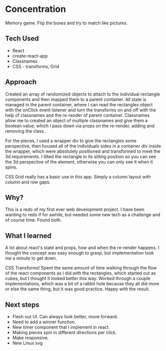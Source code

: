 # Concentration

  Memory game.  Flip the boxes and try to match like pictures.
  

##  Tech Used

  * React
  * create-react-app
  * Classnames
  * CSS - transforms, Grid



## Approach

  Created an array of randomized objects to attach to the individual rectangle components and then mapped them to a parent container.  All state is managed in the parent container, where I can read the rectangles object with the onClick event listener and turn the transforms on and off with the help of classnames and the re-render of parent container.  Classnames allow me to created an object of multiple classnames and give them a boolean value, which I pass down via props on the re-render, adding and removing the class.

  For the pieces, I used a wrapper div to give the rectangles some perspective, then housed all of the individuals sides in a container div inside the wrapper, which were absolutely positioned and transformed to meet the 3d requirements.  I tilted the rectangle in its sitting position so you can see the 3d perspective of the element, otherwise you can only see it when it spins.

  CSS Grid really has a basic use in this app.  Simply a column layout with column and row gaps.

## Why?

  This is a redo of my first ever web development project.  I have been wanting to redo if for awhile, but needed some new tech as a challenge and of course time.  Found both.

## What I learned

  A lot about react's state and props, how and when the re-render happens.  I thought the concept was easy enough to grasp, but implementation took me a minute to get down.  

  CSS Transforms!  Spent the same amount of time walking through the flow of the react components as I did with the rectangles, which started out as cubes, but I thought it looked better this way.  Worked through a couple implementations, which was a bit of a rabbit hole because they all did more or else the same thing, but it was good practice.  Happy with the result.

## Next steps

  * Flesh out UI.  Can always look better, move forward.  
  * Need to add a winner function.
  * New timer component that I implement in react.  
  * Making pieces spin in different directions per click.
  * Make responsive.
  * New Linux svg
